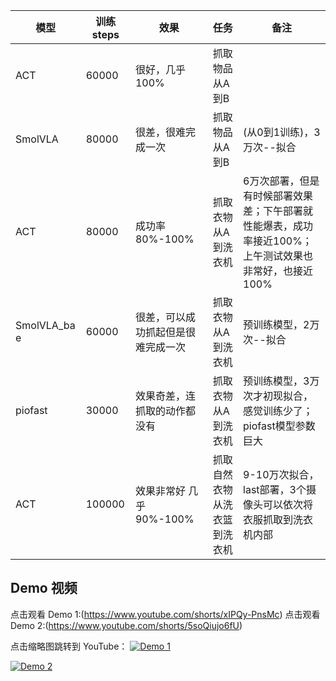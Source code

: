 

| 模型        | 训练steps | 效果                         | 任务                         | 备注                                                                 |
|-------------|-----------|------------------------------|------------------------------|----------------------------------------------------------------------|
| ACT         | 60000     | 很好，几乎100%               | 抓取物品从A到B               |                                                                      |
| SmolVLA     | 80000     | 很差，很难完成一次           | 抓取物品从A到B               | (从0到1训练)，3万次--拟合                                            |
| ACT         | 80000     | 成功率80%-100%               | 抓取衣物从A到洗衣机          | 6万次部署，但是有时候部署效果差；下午部署就性能爆表，成功率接近100%；上午测试效果也非常好，也接近100% |
| SmolVLA_ba e | 60000     | 很差，可以成功抓起但是很难完成一次 | 抓取衣物从A到洗衣机          | 预训练模型，2万次--拟合                                              |
| piofast     | 30000     | 效果奇差，连抓取的动作都没有 | 抓取衣物从A到洗衣机          | 预训练模型，3万次才初现拟合，感觉训练少了；piofast模型参数巨大       |
| ACT         | 100000    | 效果非常好 几乎90%-100%      | 抓取自然衣物从洗衣篮到洗衣机 | 9-10万次拟合，last部署，3个摄像头可以依次将衣服抓取到洗衣机内部     |



## Demo 视频

点击观看 Demo 1:(https://www.youtube.com/shorts/xIPQy-PnsMc) 
点击观看 Demo 2:(https://www.youtube.com/shorts/5soQiujo6fU)

点击缩略图跳转到 YouTube：
[![Demo 1](https://img.youtube.com/vi/xIPQy-PnsMc/0.jpg)](https://www.youtube.com/shorts/xIPQy-PnsMc) 
 
[![Demo 2](https://img.youtube.com/vi/5soQiujo6fU/0.jpg)](https://www.youtube.com/shorts/5soQiujo6fU)

